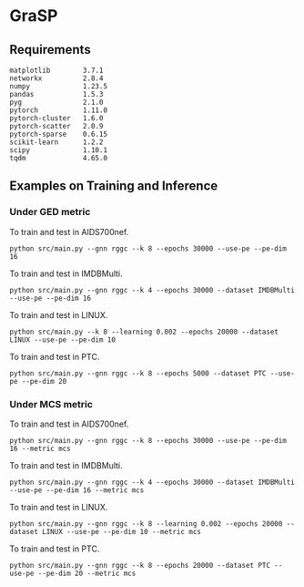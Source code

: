 # GraSP
## Requirements
```
matplotlib        3.7.1
networkx          2.8.4
numpy             1.23.5
pandas            1.5.3
pyg               2.1.0
pytorch           1.11.0
pytorch-cluster   1.6.0
pytorch-scatter   2.0.9
pytorch-sparse    0.6.15
scikit-learn      1.2.2
scipy             1.10.1
tqdm              4.65.0
```
## Examples on Training and Inference

### Under GED metric
To train and test in AIDS700nef.
```
python src/main.py --gnn rggc --k 8 --epochs 30000 --use-pe --pe-dim 16
```
To train and test in IMDBMulti.
```
python src/main.py --gnn rggc --k 4 --epochs 30000 --dataset IMDBMulti --use-pe --pe-dim 16
```
To train and test in LINUX.
```
python src/main.py --k 8 --learning 0.002 --epochs 20000 --dataset LINUX --use-pe --pe-dim 10
```
To train and test in PTC.
```
python src/main.py --gnn rggc --k 8 --epochs 5000 --dataset PTC --use-pe --pe-dim 20
```

### Under MCS metric
To train and test in AIDS700nef.
```
python src/main.py --gnn rggc --k 8 --epochs 30000 --use-pe --pe-dim 16 --metric mcs
```
To train and test in IMDBMulti.
```
python src/main.py --gnn rggc --k 4 --epochs 30000 --dataset IMDBMulti --use-pe --pe-dim 16 --metric mcs
```
To train and test in LINUX.
```
python src/main.py --gnn rggc --k 8 --learning 0.002 --epochs 20000 --dataset LINUX --use-pe --pe-dim 10 --metric mcs
```
To train and test in PTC.
```
python src/main.py --gnn rggc --k 8 --epochs 20000 --dataset PTC --use-pe --pe-dim 20 --metric mcs
```